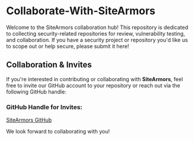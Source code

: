 # Collaborate-With-SiteArmors
Welcome to the SiteArmors collaboration hub! This repository is dedicated to collecting security-related repositories for review, vulnerability testing, and collaboration. If you have a security project or repository you'd like us to scope out or help secure, please submit it here!

## Collaboration & Invites

If you're interested in contributing or collaborating with **SiteArmors**, feel free to invite our GitHub account to your repository or reach out via the following GitHub handle:

### GitHub Handle for Invites:
[SiteArmors GitHub](https://github.com/SiteArmors)

We look forward to collaborating with you!


